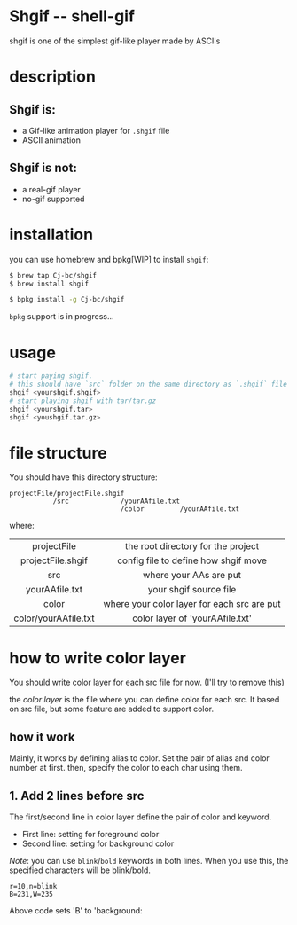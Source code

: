 # Shgif -- shell-gif

shgif is one of the simplest gif-like player made by ASCIIs

# description

## Shgif is:

  * a Gif-like animation player for `.shgif` file
  * ASCII animation

## Shgif is not:

  * a real-gif player
  * no-gif supported

# installation

you can use homebrew and bpkg[WIP] to install `shgif`:

```bash
$ brew tap Cj-bc/shgif
$ brew install shgif
```

```bash
$ bpkg install -g Cj-bc/shgif
```

`bpkg` support is in progress...


# usage

```bash
# start paying shgif.
# this should have `src` folder on the same directory as `.shgif` file
shgif <yourshgif.shgif>
# start playing shgif with tar/tar.gz
shgif <yourshgif.tar>
shgif <youshgif.tar.gz>
```


# file structure

You should have this directory structure:

```
projectFile/projectFile.shgif
           /src             /yourAAfile.txt
                            /color         /yourAAfile.txt
```

where:

| | |
|:-:|:-:|
| projectFile | the root directory for the project |
| projectFile.shgif | config file to define how shgif move |
| src | where your AAs are put |
| yourAAfile.txt | your shgif source file |
| color | where your color layer for each src are put |
| color/yourAAfile.txt | color layer of 'yourAAfile.txt' |


# how to write color layer

You should write color layer for each src file for now.
(I'll try to remove this)

the *color layer* is the file where you can define color for each src.
It based on src file, but some feature are added to support color.

## how it work

Mainly, it works by defining alias to color.
Set the pair of alias and color number at first.
then, specify the color to each char using them.

## 1. Add 2 lines before src

The first/second line in color layer define the pair of color and keyword.

* First line: setting for foreground color
* Second line: setting for background color

*Note*: you can use `blink`/`bold` keywords in both lines.
        When you use this, the specified characters will be blink/bold.

```
r=10,n=blink
B=231,W=235
```

Above code sets 'B' to 'background:
